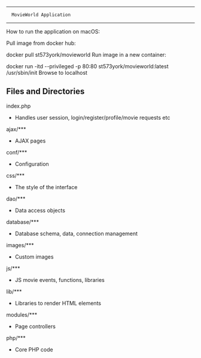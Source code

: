 ----------------------------------

      MovieWorld Application

----------------------------------

How to run the application on macOS:

Pull image from docker hub:

docker pull st573york/movieworld
Run image in a new container:

docker run -itd --privileged -p 80:80 st573york/movieworld:latest /usr/sbin/init
Browse to localhost

Files and Directories
---------------------

index.php
* Handles user session, login/register/profile/movie requests etc

ajax/***
* AJAX pages

conf/***
* Configuration

css/***
* The style of the interface

dao/***
* Data access objects 

database/***
* Database schema, data, connection management

images/***
* Custom images

js/***
* JS movie events, functions, libraries

lib/***
* Libraries to render HTML elements

modules/***
* Page controllers

php/***
* Core PHP code
